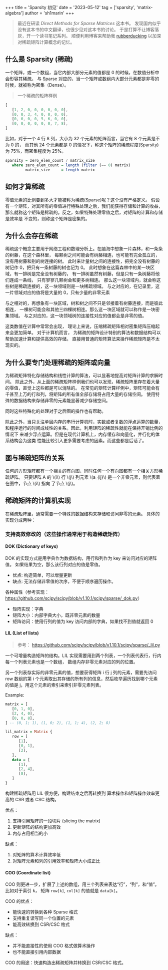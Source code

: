 +++
title = 'Sparsity 初见'
date = '2023-05-12'
tag = ['sparsity', 'matrix-algebra']
author = 'sh1marin'
+++

> 最近在研读 *Direct Methods for Sparse Matrices* 这本书。
> 发现国内似乎没有这本书的中文翻译，也很少见对这本书的讨论。
> 于是打算不让博客落灰，开一个读书笔记系列。
> 顺便利用博客来帮助我 [rubberducking](https://en.wikipedia.org/wiki/Rubber_duck_debugging) 以加深对稀疏矩阵计算概念的记忆。

## 什么是 Sparsity (稀疏)

一个矩阵，或一个数组，当它内部大部分元素的值都是 0 的时候，在数值分析中会形容其稀疏。
与 Sparse 对应的，当一个矩阵或数组内大部分元素都是非零的时候，就被称为密集（Dense）。

> 一个稀疏的矩阵样例

```js
[
   [1, 2, 0, 0, 0, 0, 0, 0],
   [0, 0, 3, 4, 0, 0, 0, 0],
   [0, 0, 0, 0, 5, 6, 0, 0],
   [0, 0, 0, 0, 0, 0, 7, 8],
]
```

比如，对于一个 4 行 8 列，大小为 32 个元素的矩阵而言，当它有 8 个元素是不为 0 的，
而其他 24 个元素都是 0 的情况下，称这个矩阵的稀疏程度(Sparsity)为 75%，而密集程度为 25%。

```haskell
sparsity = zero_elem_count / matrix_size
   where zero_elem_count = length (filter (== 0) matrix)
         matrix_size     = length matrix
```

## 如何才算稀疏

零值元素的比例要到多大才能被称为稀疏(Sparse)呢？这个没有严格定义。
假设有一个矩阵，对其所有的零值进行特殊处理之后，我们能获得存储和计算的收益，
那么就称这个矩阵是稀疏的。反之，如果特殊处理零值之后，对矩阵的计算和存储是效率是
不变的，则称这个矩阵是密集的。

## 为什么会存在稀疏

稀疏这个概念主要用于网络工程和数理分析上。在脑海中想象一片森林，和一条条的树藤，在这个森林里，
每颗树之间可能会有树藤相连，也可能有完全孤立的，没有用树藤和别的树连接的树。
此时来计量树之间的连接性，把完全没有树藤的树记作 0，把只有一条树藤的树也记为 0。
此时想象在这篇森林中的某一块区域，有一排树是完全没有树藤的，
有一排树虽然有树藤，但是只有一条树藤将他们连成一条线，
只有寥寥几颗树会和更多树相连。
那么这一块领域内，就会称这些树是稀疏连接的，这一块领域则是一块稀疏领域。
与之对应的，在记录里，这一片领域对应的值将是大量的 0，只有少量的非零元素

与之相对的，再想象有一块区域，树和树之间不只是邻接着有树藤连接，而是彼此相连，
一棵树可能会和其他三四棵树相连。那么这一块区域就可以称作是一块密集领域。
与之对应的，这一块领域树的连接性对应的值都会是非零的值。

这类数值在计算中常常会出现，
理论上来说，压缩稀疏矩阵相对密集矩阵压缩起来会更加简单。
对于计算机而言，
为稀疏的矩阵设计特别的算法和数据结构可以帮助加速计算和提供高效的存储。
直接用普通的矩阵算法来操作稀疏矩阵是不太现实的。

## 为什么要专门处理稀疏的矩阵或向量

为稀疏矩阵特化存储结构和线性计算的算法，可以显著地提高对矩阵计算的求解时间。
除此之外，从上面的稀疏矩阵样例我们也可以发现，稀疏矩阵里存在着大量的零值，直觉上这些都是可以消除的。
在常见的矩阵计算样例中，矩阵可能会有千甚至上万的行和列，将矩阵的所有值全部存储将占用大量的存储空间。
使用特殊的数据结构来存储非零的元素能显著减少存储空间。

同时这些特殊化的处理对于之后图的操作也有帮助。

除此之外，当只关注单层内存的串行计算机时，实数或者复数的浮点运算的数量，
和程序运行的时间成线性的关系。因此，利用矩阵的稀疏性就能在保持开销比例的情况下
来减少浮点运算。但是在现代计算机上，内存缓存和向量化，并行化的体系结构会为这类
性能比较引入更多需要考虑的因素。而这些都是后话了。

<!-- TODO: 学习向量计算机的概念 -->
<!-- TODO: 学习图的概念 -->

## 图与稀疏矩阵的关系

任何的方形矩阵都有一个相关的有向图，同时任何一个有向图都有一个相关方形稀疏矩阵。
只要矩阵 A 的 \\(i\\) 行 \\(j\\) 列元素 \\(a_{ij}\\) 是一个非零元素，则代表着在图中，节点 \\(i\\) 指向
了节点 \\(j\\)。

## 稀疏矩阵的计算机实现

在稀疏矩阵里，通常需要一个特殊的数据结构来存储和访问非零的元素。
具体的实现分成两种：

### 支持高效修改的（这些操作通常用于构造稀疏矩阵）

#### DOK (Dictionary of keys)

DOK 的实现方式是用字典作为数据结构，用行和列作为 key 来访问对应的矩阵值。
如果结果为空，那么该行列对应的值是零值。

   - 优点: 构造简单，可以增量更新
   - 缺点: 无法存储非零值的次序，不便于顺序遍历操作。

各种属性（参考实现：<https://github.com/scipy/scipy/blob/v1.10.1/scipy/sparse/_dok.py>）

  - 矩阵实现：字典
  - 矩阵大小：内部字典大小，既非零元素的数量
  - 矩阵访问：使用行列的值为 key 访问内部的字典，如果找不到值就返回 0

#### LIL (List of lists)

> 参考： <https://github.com/scipy/scipy/blob/v1.10.1/scipy/sparse/_lil.py>

一个可增量构造矩阵的结构。LIL 实现需要用到两个列表，一个列表代表行，行内每一个列表元素也是一个数组，
数组内存非零元素对应的列的位置。

另一个列表存实际的非零元素的值，想要获得矩阵 i 行 j 列的元素，需要先访问
row 数组的第 i 个元素取出其存储的所有列的信息，然后枚举遍历找到哪个元素
的值是 j，用这个元素的索引来索引非零元素列表。

Example:

```haskell
matrix = [
   [0, 1, 0],
   [2, 4, 0],
   [0, 0, 8],
] -- (0, 1; 1), (1, 0; 2), (1, 1; 4), (2, 2; 8)

lil_matrix = Matrix {
   row = [
      [1],
      [0, 1],
      [2],
   ],
   data = [
      [1],
      [2, 4],
      [8],
   ]
}
```

构建稀疏矩阵用 LIL 很方便，构建结束之后再转换到
算术操作和矩阵操作效率更高的 CSR 或者 CSC 结构。

优点：

1. 支持引用矩阵的一段切片 (slicing the matrix)
2. 更新矩阵的结构更加高效
3. 内存占用相当的小

缺点：

1. 对矩阵的算术计算效率低
2. 对矩阵元素和列的引用效率和矩阵大小成正比

#### COO (Coordinate list)

COO 则更进一步，扩展了上述的数组，用三个列表来表达“行”，“列”，和“值”。比如对于索引 k，
矩阵 `row[k]`, `col[k]` 的值就是 `data[k]`。

COO 的优点：

- 能快速的转换到各种 Sparse 格式
- 支持重复读写同一个位置的元素
- 能高效转换到 CSR/CSC 格式

缺点：

- 并不能直接性的使用 COO 格式做算术操作
- 也不能直接引用内部数据

COO 的用途：快速构造出稀疏矩阵并转换到 CSR/CSC 格式。

